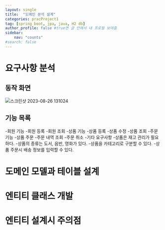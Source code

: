 ```yaml
---
layout: single
title:  "도메인 분석 설계"
categories: pracProject1
tag: [spring boot, jpa, java, H2 db]
author_profile: false #true면 글 안에서 내 프로필 보여줌
sidebar:
    nav: "counts"
#search: false
---
```


# 요구사항 분석

## 동작 화면

![스크린샷 2023-08-26 131024](https://github.com/jwjungwoo/jwjungwoo.github.io/assets/140131247/a87a4377-1e8b-4185-8bfc-e5da25e31009)   

## 기능 목록
-회원 기능 
  -회원 등록 
  -회원 조회 
-상품 기능 
  -상품 등록 
  -상품 수정 
  -상품 조회 
-주문 기능 
  -상품 주문 
  -주문 내역 조회 
  -주문 취소 
-기타 요구사항 
  -상품은 재고 관리가 필요하다. 
  -상품의 종류는 도서, 음반, 영화가 있다. 
  -상품을 카테고리로 구분할 수 있다. 
  -상품 주문시 배송 정보를 입력할 수 있다. 

# 도메인 모델과 테이블 설계

# 엔티티 클래스 개발

# 엔티티 설계시 주의점
